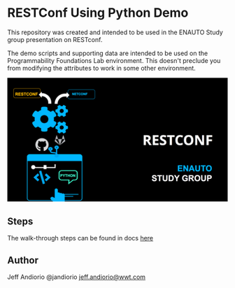 # RESTConf Using Python Demo

This repository was created and intended to be used in the ENAUTO Study group presentation on RESTconf.

The demo scripts and supporting data are intended to be used on the Programmability Foundations Lab environment.  This doesn't preclude you from modifying the attributes to work in some other environment.

![image-20200427144733614](docs/_images/image-20200427144733614.png)

## Steps

The walk-through steps can be found in docs [here](docs/python_restconf.md)

## Author

Jeff Andiorio
@jandiorio
jeff.andiorio@wwt.com

